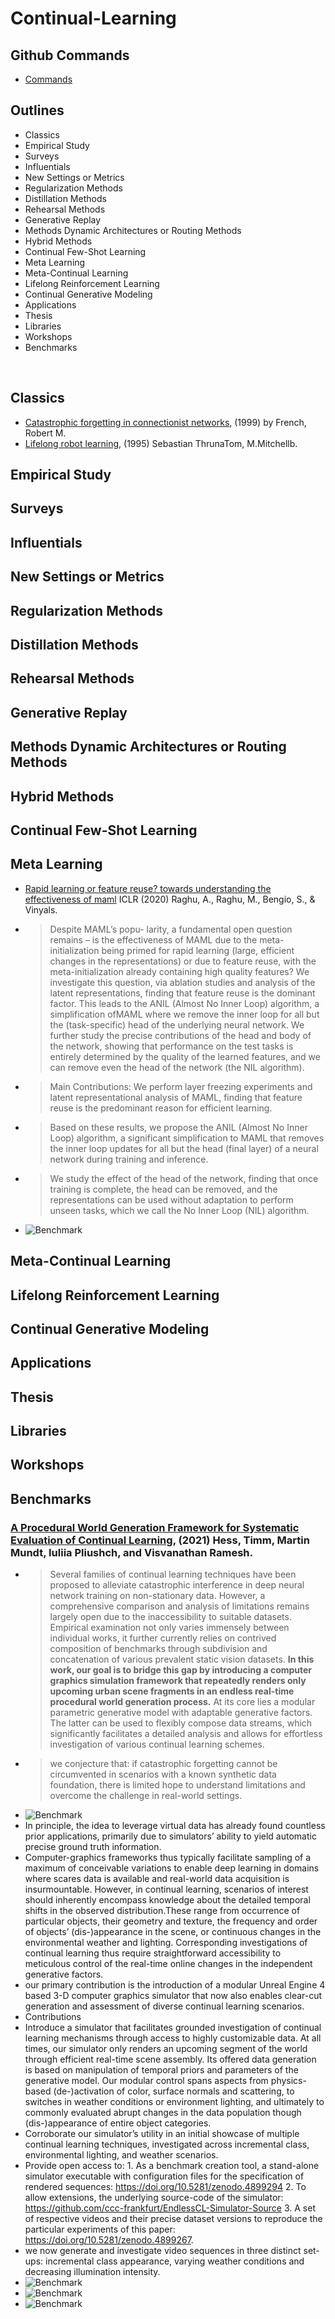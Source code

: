# Continual-Learning
## Github Commands
- [Commands](https://docs.github.com/en/github/writing-on-github/getting-started-with-writing-and-formatting-on-github/basic-writing-and-formatting-syntax)

## Outlines
- Classics 
- Empirical Study 
- Surveys 
- Influentials 
- New Settings or Metrics 
- Regularization Methods 
- Distillation Methods 
- Rehearsal Methods 
- Generative Replay 
- Methods Dynamic Architectures or Routing Methods
- Hybrid Methods
- Continual Few-Shot Learning 
- Meta Learning 
- Meta-Continual Learning 
- Lifelong Reinforcement Learning 
- Continual Generative Modeling 
- Applications 
- Thesis 
- Libraries 
- Workshops
- Benchmarks

</br>

## Classics 
- [Catastrophic forgetting in connectionist networks](https://www.sciencedirect.com/science/article/pii/S1364661399012942), (1999) by French, Robert M.
- [Lifelong robot learning](https://www.sciencedirect.com/science/article/pii/092188909500004Y), (1995) Sebastian ThrunaTom, M.Mitchellb.
## Empirical Study 
## Surveys 
## Influentials 
## New Settings or Metrics 
## Regularization Methods 
## Distillation Methods 
## Rehearsal Methods 
## Generative Replay 
## Methods Dynamic Architectures or Routing Methods
## Hybrid Methods
## Continual Few-Shot Learning 
## Meta Learning 
- [Rapid learning or feature reuse? towards understanding the effectiveness of maml](https://arxiv.org/pdf/1909.09157.pdf) ICLR (2020) Raghu, A., Raghu, M., Bengio, S., & Vinyals.
- > Despite MAML’s popu- larity, a fundamental open question remains – is the effectiveness of MAML due to the meta-initialization being primed for rapid learning (large, efficient changes in the representations) or due to feature reuse, with the meta-initialization already containing high quality features? We investigate this question, via ablation studies and analysis of the latent representations, finding that feature reuse is the dominant factor. This leads to the ANIL (Almost No Inner Loop) algorithm, a simplification ofMAML where we remove the inner loop for all but the (task-specific) head of the underlying neural network. We further study the precise contributions of the head and body of the network, showing that performance on the test tasks is entirely determined by the quality of the learned features, and we can remove even the head of the network (the NIL algorithm).
- > Main Contributions: We perform layer freezing experiments and latent representational analysis of MAML, finding that feature reuse is the predominant reason for efficient learning.
- > Based on these results, we propose the ANIL (Almost No Inner Loop) algorithm, a significant simplification to MAML that removes the inner loop updates for all but the head (final layer) of a neural network during training and inference.
- > We study the effect of the head of the network, finding that once training is complete, the head can be removed, and the representations can be used without adaptation to perform unseen tasks, which we call the No Inner Loop (NIL) algorithm.
- ![Benchmark](/Images/I1.png?raw=true)
## Meta-Continual Learning 
## Lifelong Reinforcement Learning 
## Continual Generative Modeling 
## Applications 
## Thesis 
## Libraries 
## Workshops
## Benchmarks
### [A Procedural World Generation Framework for Systematic Evaluation of Continual Learning](https://arxiv.org/abs/2106.02585), (2021) Hess, Timm, Martin Mundt, Iuliia Pliushch, and Visvanathan Ramesh.
- > Several families of continual learning techniques have been proposed to alleviate catastrophic interference in deep neural network training on non-stationary data. However, a comprehensive comparison and analysis of limitations remains largely open due to the inaccessibility to suitable datasets. Empirical examination not only varies immensely between individual works, it further currently relies on contrived composition of benchmarks through subdivision and concatenation of various prevalent static vision datasets. **In this work, our goal is to bridge this gap by introducing a computer graphics simulation framework that repeatedly renders only upcoming urban scene fragments in an endless real-time procedural world generation process.** At its core lies a modular parametric generative model with adaptable generative factors. The latter can be used to flexibly compose data streams, which significantly facilitates a detailed analysis and allows for effortless investigation of various continual learning schemes.
- >we conjecture that: if catastrophic forgetting cannot be circumvented in scenarios with a known synthetic data foundation, there is limited hope to understand limitations and overcome the challenge in real-world settings.
- ![Benchmark](/Images/b1.png?raw=true)
- In principle, the idea to leverage virtual data has already found countless prior applications, primarily due to simulators’ ability to yield automatic precise ground truth information.
- Computer-graphics frameworks thus typically facilitate sampling of a maximum of conceivable variations to enable deep learning in domains where scares data is available and real-world data acquisition is insurmountable. However, in continual learning, scenarios of interest should inherently encompass knowledge about the detailed temporal shifts in the observed distribution.These range from occurrence of particular objects, their geometry and texture, the frequency and order of objects’ (dis-)appearance in the scene, or continuous changes in the environmental weather and lighting. Corresponding investigations of continual learning thus require straightforward accessibility to meticulous control of the real-time online changes in the independent generative factors.
- our primary contribution is the introduction of a modular Unreal Engine 4 based 3-D computer graphics simulator that now also enables clear-cut generation and assessment of diverse continual learning scenarios.
- Contributions
- Introduce a simulator that facilitates grounded investigation of continual learning mechanisms through access to highly customizable data. At all times, our simulator only renders an upcoming segment of the world through efficient real-time scene assembly. Its offered data generation is based on manipulation of temporal priors and parameters of the generative model. Our modular control spans aspects from physics-based (de-)activation of color, surface normals and scattering, to switches in weather conditions or environment lighting, and ultimately to commonly evaluated abrupt changes in the data population though (dis-)appearance of entire object categories.
- Corroborate our simulator’s utility in an initial showcase of multiple continual learning techniques, investigated across incremental class, environmental lighting, and weather scenarios.
- Provide open access to: 1. As a benchmark creation tool, a stand-alone simulator executable with configuration files for the specification of rendered sequences: https://doi.org/10.5281/zenodo.4899294 2. To allow extensions, the underlying source-code of the simulator: https://github.com/ccc-frankfurt/EndlessCL-Simulator-Source 3. A set of respective videos and their precise dataset versions to reproduce the particular experiments of this paper: https://doi.org/10.5281/zenodo.4899267.
- we now generate and investigate video sequences in three distinct set-ups: incremental class appearance, varying weather conditions and decreasing illumination intensity.
- ![Benchmark](/Images/b2.png?raw=true)
- ![Benchmark](/Images/b3.png?raw=true)
- ![Benchmark](/Images/b4.png?raw=true)

